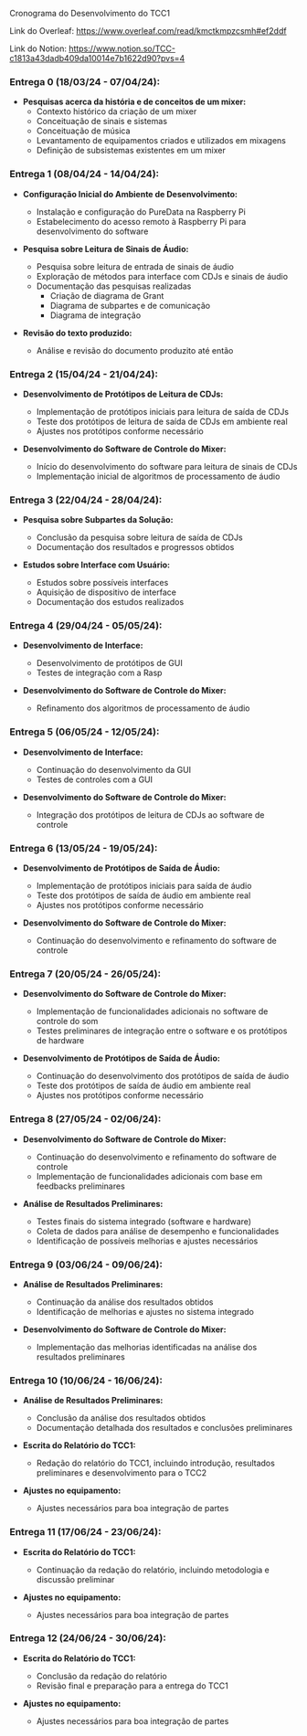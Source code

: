 Cronograma do Desenvolvimento do TCC1


Link do Overleaf:
https://www.overleaf.com/read/kmctkmpzcsmh#ef2ddf

Link do Notion: https://www.notion.so/TCC-c1813a43dadb409da10014e7b1622d90?pvs=4

### Entrega 0 (18/03/24 - 07/04/24):
- **Pesquisas acerca da história e de conceitos de um mixer:**
  - Contexto histórico da criação de um mixer
  - Conceituação de sinais e sistemas
  - Conceituação de música
  - Levantamento de equipamentos criados e utilizados em mixagens
  - Definição de subsistemas existentes em um mixer


### Entrega 1 (08/04/24 - 14/04/24):

- **Configuração Inicial do Ambiente de Desenvolvimento:**
  - Instalação e configuração do PureData na Raspberry Pi
  - Estabelecimento do acesso remoto à Raspberry Pi para desenvolvimento do software

- **Pesquisa sobre Leitura de Sinais de Áudio:**
  - Pesquisa sobre leitura de entrada de sinais de áudio
  - Exploração de métodos para interface com CDJs e sinais de áudio
  - Documentação das pesquisas realizadas
    - Criação de diagrama de Grant
    - Diagrama de subpartes e de comunicação
    - Diagrama de integração

- **Revisão do texto produzido:**
  - Análise e revisão do documento produzito até então

### Entrega 2 (15/04/24 - 21/04/24):

- **Desenvolvimento de Protótipos de Leitura de CDJs:**
  - Implementação de protótipos iniciais para leitura de saída de CDJs
  - Teste dos protótipos de leitura de saída de CDJs em ambiente real
  - Ajustes nos protótipos conforme necessário

- **Desenvolvimento do Software de Controle do Mixer:**
  - Início do desenvolvimento do software para leitura de sinais de CDJs
  - Implementação inicial de algoritmos de processamento de áudio

### Entrega 3 (22/04/24 - 28/04/24):

- **Pesquisa sobre Subpartes da Solução:**
  - Conclusão da pesquisa sobre leitura de saída de CDJs
  - Documentação dos resultados e progressos obtidos

- **Estudos sobre Interface com Usuário:**
  - Estudos sobre possíveis interfaces
  - Aquisição de dispositivo de interface
  - Documentação dos estudos realizados

### Entrega 4 (29/04/24 - 05/05/24):
- **Desenvolvimento de Interface:**

  - Desenvolvimento de protótipos de GUI
  - Testes de integração com a Rasp

- **Desenvolvimento do Software de Controle do Mixer:**
  - Refinamento dos algoritmos de processamento de áudio

### Entrega 5 (06/05/24 - 12/05/24):

- **Desenvolvimento de Interface:**
  - Continuação do desenvolvimento da GUI
  - Testes de controles com a GUI

- **Desenvolvimento do Software de Controle do Mixer:**
  - Integração dos protótipos de leitura de CDJs ao software de controle

### Entrega 6 (13/05/24 - 19/05/24):

- **Desenvolvimento de Protótipos de Saída de Áudio:**
  - Implementação de protótipos iniciais para saída de áudio
  - Teste dos protótipos de saída de áudio em ambiente real
  - Ajustes nos protótipos conforme necessário

- **Desenvolvimento do Software de Controle do Mixer:**
  - Continuação do desenvolvimento e refinamento do software de controle

### Entrega 7 (20/05/24 - 26/05/24):

- **Desenvolvimento do Software de Controle do Mixer:**
  - Implementação de funcionalidades adicionais no software de controle do som
  - Testes preliminares de integração entre o software e os protótipos de hardware

- **Desenvolvimento de Protótipos de Saída de Áudio:**
  - Continuação do desenvolvimento dos protótipos de saída de áudio
  - Teste dos protótipos de saída de áudio em ambiente real
  - Ajustes nos protótipos conforme necessário

### Entrega 8 (27/05/24 - 02/06/24):

- **Desenvolvimento do Software de Controle do Mixer:**
  - Continuação do desenvolvimento e refinamento do software de controle
  - Implementação de funcionalidades adicionais com base em feedbacks preliminares

- **Análise de Resultados Preliminares:**
  - Testes finais do sistema integrado (software e hardware)
  - Coleta de dados para análise de desempenho e funcionalidades
  - Identificação de possíveis melhorias e ajustes necessários

### Entrega 9 (03/06/24 - 09/06/24):

- **Análise de Resultados Preliminares:**
  - Continuação da análise dos resultados obtidos
  - Identificação de melhorias e ajustes no sistema integrado

- **Desenvolvimento do Software de Controle do Mixer:**
  - Implementação das melhorias identificadas na análise dos resultados preliminares

### Entrega 10 (10/06/24 - 16/06/24):

- **Análise de Resultados Preliminares:**
  - Conclusão da análise dos resultados obtidos
  - Documentação detalhada dos resultados e conclusões preliminares

- **Escrita do Relatório do TCC1:**
  - Redação do relatório do TCC1, incluindo introdução, resultados preliminares e desenvolvimento para o TCC2

- **Ajustes no equipamento:**
  - Ajustes necessários para boa integração de partes

### Entrega 11 (17/06/24 - 23/06/24):

- **Escrita do Relatório do TCC1:**
  - Continuação da redação do relatório, incluindo metodologia e discussão preliminar

- **Ajustes no equipamento:**
  - Ajustes necessários para boa integração de partes

### Entrega 12 (24/06/24 - 30/06/24):

- **Escrita do Relatório do TCC1:**
  - Conclusão da redação do relatório
  - Revisão final e preparação para a entrega do TCC1
  
- **Ajustes no equipamento:**
  - Ajustes necessários para boa integração de partes
